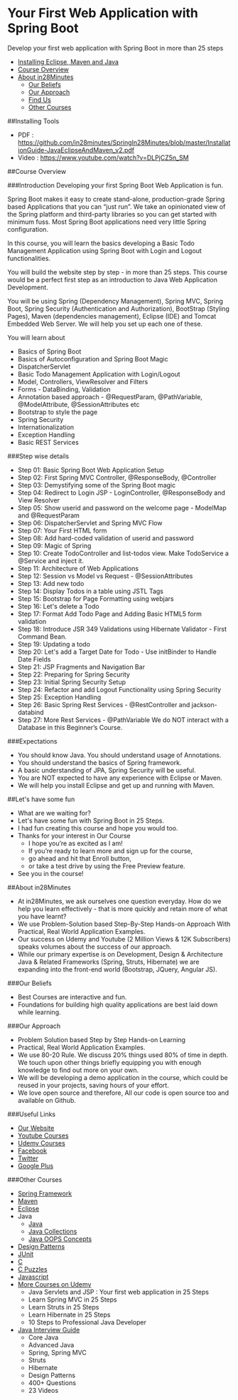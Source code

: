 # Your First Web Application with Spring Boot
Develop your first web application with Spring Boot in more than 25 steps
* [Installing Eclipse, Maven and Java](#installing-tools)
* [Course Overview](#course-overview)
* [About in28Minutes](#about-in28minutes)
  - [Our Beliefs](#our-beliefs)
  - [Our Approach](#our-approach)
  - [Find Us](#useful-links)
  - [Other Courses](#other-courses)

##Installing Tools
- PDF : https://github.com/in28minutes/SpringIn28Minutes/blob/master/InstallationGuide-JavaEclipseAndMaven_v2.pdf
- Video : https://www.youtube.com/watch?v=DLPjCZ5n_SM

##Course Overview

###Introduction
Developing your first Spring Boot Web Application is fun.

Spring Boot makes it easy to create stand-alone, production-grade Spring based Applications that you can “just run”. We take an opinionated view of the Spring platform and third-party libraries so you can get started with minimum fuss. Most Spring Boot applications need very little Spring configuration.

In this course, you will learn the basics developing a Basic Todo Management Application using Spring Boot with Login and Logout functionalities.

You will build the website step by step - in more than 25 steps. This course would be a perfect first step as an introduction to Java Web Application Development.

You will be using Spring (Dependency Management), Spring MVC, Spring Boot, Spring Security (Authentication and Authorization), BootStrap (Styling Pages), Maven (dependencies management), Eclipse (IDE) and Tomcat Embedded Web Server. We will help you set up each one of these.

You will learn about
- Basics of Spring Boot
- Basics of Autoconfiguration and Spring Boot Magic
- DispatcherServlet
- Basic Todo Management Application with Login/Logout
- Model, Controllers, ViewResolver and Filters
- Forms - DataBinding, Validation
- Annotation based approach - @RequestParam, @PathVariable, @ModelAttribute, @SessionAttributes etc
- Bootstrap to style the page
- Spring Security
- Internationalization
- Exception Handling
- Basic REST Services

###Step wise details
- Step 01: Basic Spring Boot Web Application Setup
- Step 02: First Spring MVC Controller, @ResponseBody, @Controller
- Step 03: Demystifying some of the Spring Boot magic
- Step 04: Redirect to Login JSP - LoginController, @ResponseBody and View Resolver
- Step 05: Show userid and password on the welcome page - ModelMap and @RequestParam
- Step 06: DispatcherServlet and Spring MVC Flow
- Step 07: Your First HTML form
- Step 08: Add hard-coded validation of userid and password
- Step 09: Magic of Spring
- Step 10: Create TodoController and list-todos view. Make TodoService a @Service and inject it.
- Step 11: Architecture of Web Applications
- Step 12: Session vs Model vs Request - @SessionAttributes
- Step 13: Add new todo
- Step 14: Display Todos in a table using JSTL Tags
- Step 15: Bootstrap for Page Formatting using webjars
- Step 16: Let's delete a Todo
- Step 17: Format Add Todo Page and Adding Basic HTML5 form validation
- Step 18: Introduce JSR 349 Validations using Hibernate Validator - First Command Bean.
- Step 19: Updating a todo
- Step 20: Let's add a Target Date for Todo - Use initBinder to Handle Date Fields
- Step 21: JSP Fragments and Navigation Bar
- Step 22: Preparing for Spring Security
- Step 23: Initial Spring Security Setup
- Step 24: Refactor and add Logout Functionality using Spring Security
- Step 25: Exception Handling
- Step 26: Basic Spring Rest Services - @RestController and jackson-databind
- Step 27: More Rest Services - @PathVariable
We do NOT interact with a Database in this Beginner’s Course. 

###Expectations
- You should know Java. You should understand usage of Annotations.
- You should understand the basics of Spring framework.
- A basic understanding of JPA, Spring Security will be useful.
- You are NOT expected to have any experience with Eclipse or Maven.
- We will help you install Eclipse and get up and running with Maven.

##Let's have some fun
- What are we waiting for?
- Let's have some fun with Spring Boot in 25 Steps.
- I had fun creating this course and hope you would too.
- Thanks for your interest in Our Course 
  - I hope you’re as excited as I am!  
  - If you’re ready to learn more and sign up for the course, 
  - go ahead and hit that Enroll button, 
  - or take a test drive by using the Free Preview feature.  
- See you in the course!

##About in28Minutes
- At in28Minutes, we ask ourselves one question everyday. How do we help you learn effectively - that is more quickly and retain more of what you have learnt?
- We use Problem-Solution based Step-By-Step Hands-on Approach With Practical, Real World Application Examples. 
- Our success on Udemy and Youtube (2 Million Views & 12K Subscribers) speaks volumes about the success of our approach.
- While our primary expertise is on Development, Design & Architecture Java & Related Frameworks (Spring, Struts, Hibernate) we are expanding into the front-end world (Bootstrap, JQuery, Angular JS). 

###Our Beliefs
- Best Courses are interactive and fun.
- Foundations for building high quality applications are best laid down while learning.

###Our Approach
- Problem Solution based Step by Step Hands-on Learning
- Practical, Real World Application Examples.
- We use 80-20 Rule. We discuss 20% things used 80% of time in depth. We touch upon other things briefly equipping you with enough knowledge to find out more on your own. 
- We will be developing a demo application in the course, which could be reused in your projects, saving hours of your effort.
- We love open source and therefore, All our code is open source too and available on Github.

###Useful Links
- [Our Website](http://www.in28minutes.com)
- [Youtube Courses](https://www.youtube.com/user/rithustutorials/playlists)
- [Udemy Courses](https://www.udemy.com/user/in28minutes/)
- [Facebook](http://facebook.com/in28minutes)
- [Twitter](http://twitter.com/in28minutes)
- [Google Plus](https://plus.google.com/u/3/110861829188024231119)

###Other Courses
- [Spring Framework](https://www.udemy.com/spring-tutorial-for-beginners/)
- [Maven](http://www.in28minutes.com/p/maven-tutorial-for-beginners.html)
- [Eclipse](http://www.in28minutes.com/p/eclipse-java-video-tutorial.html)
- Java
  * [Java](https://www.youtube.com/watch?v=Y4ftqcYVh5I&list=PLE0D4634AE2DFA591&index=1)
  * [Java Collections](http://www.in28minutes.com/p/java-collections-framework-video.html)
  * [Java OOPS Concepts](https://www.udemy.com/learn-object-oriented-programming-in-java/) 
- [Design Patterns](http://www.in28minutes.com/p/design-patterns-tutorial.html)
- [JUnit](https://www.udemy.com/junit-tutorial-for-beginners-with-java-examples/)
- [C](https://www.udemy.com/c-tutorial-for-beginners-with-puzzles/)
- [C Puzzles](https://www.udemy.com/c-puzzles-for-beginners/)
- [Javascript](https://www.youtube.com/watch?v=6TZdD-FR6CY)
- [More Courses on Udemy](https://www.udemy.com/user/in28minutes/)
  * Java Servlets and JSP : Your first web application in 25 Steps
  * Learn Spring MVC in 25 Steps 
  * Learn Struts in 25 Steps 
  * Learn Hibernate in 25 Steps
  * 10 Steps to Professional Java Developer
- [Java Interview Guide](http://www.in28minutes.com/p/buy-our-java-interview-guide.html)
  * Core Java
  * Advanced Java
  * Spring, Spring MVC
  * Struts
  * Hibernate
  * Design Patterns
  * 400+ Questions
  * 23 Videos